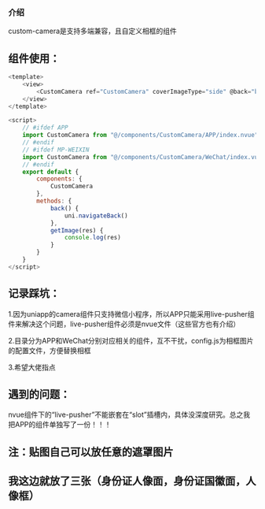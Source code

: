 ### 介绍
custom-camera是支持多端兼容，且自定义相框的组件
## 组件使用：
``` javascript
<template>
	<view>
		<CustomCamera ref="CustomCamera" coverImageType="side" @back="back" @getImage="getImage" />
	</view>
</template>

<script>
	// #ifdef APP
	import CustomCamera from "@/components/CustomCamera/APP/index.nvue"
	// #endif
	// #ifdef MP-WEIXIN
	import CustomCamera from "@/components/CustomCamera/WeChat/index.vue"
	// #endif
	export default {
		components: {
			CustomCamera
		},
		methods: {
			back() {
				uni.navigateBack()
			},
			getImage(res) {
				console.log(res)
			}
		}
	}
</script>
```
## 记录踩坑：
1.因为uniapp的camera组件只支持微信小程序，所以APP只能采用live-pusher组件来解决这个问题，live-pusher组件必须是nvue文件（这些官方也有介绍[](https://uniapp.dcloud.net.cn/component/live-pusher.html)）

2.目录分为APP和WeChat分别对应相关的组件，互不干扰，config.js为相框图片的配置文件，方便替换相框

3.希望大佬指点

## 遇到的问题：
nvue组件下的“live-pusher”不能嵌套在“slot”插槽内，具体没深度研究。总之我把APP的组件单独写了一份！！！



## 注：贴图自己可以放任意的遮罩图片

## 我这边就放了三张（身份证人像面，身份证国徽面，人像框）
